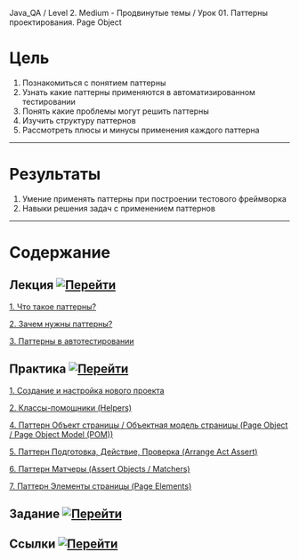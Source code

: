 Java_QA / Level 2. Medium - Продвинутые темы / Урок 01. Паттерны проектирования. Page Object

# Цель

1. Познакомиться с понятием паттерны
2. Узнать какие паттерны применяются в автоматизированном тестировании
3. Понять какие проблемы могут решить паттерны
4. Изучить структуру паттернов
5. Рассмотреть плюсы и минусы применения каждого паттерна

***

# Результаты

1. Умение применять паттерны при построении тестового фреймворка
2. Навыки решения задач с применением паттернов

***

# Содержание


## Лекция [![Перейти](https://img.shields.io/badge/-%D0%9F%D0%B5%D1%80%D0%B5%D0%B9%D1%82%D0%B8-blue)](1.%20Лекция.md)

[1. Что такое паттерны?](1.%20Лекция.md#1-Что-такое-паттерны?)

[2. Зачем нужны паттерны?](1.%20Лекция.md#2-Зачем-нужны-паттерны?)

[3. Паттерны в автотестировании](1.%20Лекция.md#3-Паттерны-в-автотестировании)

## Практика [![Перейти](https://img.shields.io/badge/-%D0%9F%D0%B5%D1%80%D0%B5%D0%B9%D1%82%D0%B8-blue)](2.%20Практика.md)

[1. Создание и настройка нового проекта](2.%20Практика.md#1-Создание-и-настройка-нового-проекта)

[2. Классы-помощники (Helpers)](2.%20Практика.md#2-Классы-помощники-(Helpers))

[4. Паттерн Объект страницы / Объектная модель страницы (Page Object / Page Object Model (POM))](2.%20Практика.md#4-Паттерн-Объект-страницы-/-Объектная-модель-страницы-(Page-Object-/-Page-Object-Model-(POM)))

[5. Паттерн Подготовка, Действие, Проверка (Arrange Act Assert)](2.%20Практика.md#5-Паттерн-Подготовка,-Действие,-Проверка-(Arrange-Act-Assert))

[6. Паттерн Матчеры (Assert Objects / Matchers)](2.%20Практика.md#6-Паттерн-Матчеры-(Assert-Objects-/-Matchers))

[7. Паттерн Элементы страницы (Page Elements)](2.%20Практика.md#7-Паттерн-Элементы-страницы-(Page-Elements))

## Задание [![Перейти](https://img.shields.io/badge/-%D0%9F%D0%B5%D1%80%D0%B5%D0%B9%D1%82%D0%B8-blue)](3.%20Задание.md)

## Ссылки [![Перейти](https://img.shields.io/badge/-%D0%9F%D0%B5%D1%80%D0%B5%D0%B9%D1%82%D0%B8-blue)](4.%20Ссылки.md)